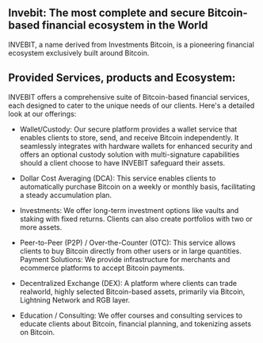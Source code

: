 ## Invebit: The most complete and secure Bitcoin-based financial ecosystem in the World 

INVEBIT, a name derived from Investments Bitcoin, is a pioneering financial ecosystem exclusively built around Bitcoin.

## Provided Services, products and Ecosystem:

INVEBIT offers a comprehensive suite of Bitcoin-based financial services, each designed to cater to the unique needs of our clients. Here's a detailed look at our offerings:

 - Wallet/Custody: Our secure platform provides a wallet service that enables clients to store, send, and receive Bitcoin independently. It seamlessly integrates with hardware wallets for enhanced security and offers an optional custody solution with multi-signature capabilities should a client choose to have INVEBIT safeguard their assets.

- Dollar Cost Averaging (DCA): This service enables clients to automatically purchase Bitcoin on a weekly or monthly basis, facilitating a steady accumulation plan.

- Investments: We offer long-term investment options like vaults and staking with fixed returns. Clients can also create portfolios with two or more assets.

- Peer-to-Peer (P2P) / Over-the-Counter (OTC): This service allows clients to buy Bitcoin directly from other users or in large quantities.
Payment Solutions: We provide infrastructure for merchants and ecommerce platforms to accept Bitcoin payments.

- Decentralized Exchange (DEX): A platform where clients can trade realworld, highly selected Bitcoin-based assets, primarily via Bitcoin, Lightning Network and RGB layer.

- Education / Consulting: We offer courses and consulting services to educate clients about Bitcoin, financial planning, and tokenizing assets on Bitcoin.
